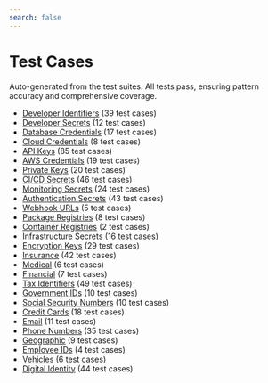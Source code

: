 ```yaml
---
search: false
---
```


# Test Cases

<TestCaseStats />

Auto-generated from the test suites. All tests pass, ensuring pattern accuracy and comprehensive coverage.

- [Developer Identifiers](/api/test-cases/dev-identifier) (39 test cases)
- [Developer Secrets](/api/test-cases/dev-secret) (12 test cases)
- [Database Credentials](/api/test-cases/database-credentials) (17 test cases)
- [Cloud Credentials](/api/test-cases/cloud-credentials) (8 test cases)
- [API Keys](/api/test-cases/api-key) (85 test cases)
- [AWS Credentials](/api/test-cases/aws-key) (19 test cases)
- [Private Keys](/api/test-cases/private-key) (20 test cases)
- [CI/CD Secrets](/api/test-cases/ci-cd-secrets) (46 test cases)
- [Monitoring Secrets](/api/test-cases/monitoring-secrets) (24 test cases)
- [Authentication Secrets](/api/test-cases/auth-secrets) (43 test cases)
- [Webhook URLs](/api/test-cases/webhook-urls) (5 test cases)
- [Package Registries](/api/test-cases/package-registry) (8 test cases)
- [Container Registries](/api/test-cases/container-registry) (2 test cases)
- [Infrastructure Secrets](/api/test-cases/infrastructure-secrets) (16 test cases)
- [Encryption Keys](/api/test-cases/encryption-keys) (29 test cases)
- [Insurance](/api/test-cases/insurance) (42 test cases)
- [Medical](/api/test-cases/medical) (6 test cases)
- [Financial](/api/test-cases/financial) (7 test cases)
- [Tax Identifiers](/api/test-cases/tax-identifier) (49 test cases)
- [Government IDs](/api/test-cases/government-id) (10 test cases)
- [Social Security Numbers](/api/test-cases/ssn) (10 test cases)
- [Credit Cards](/api/test-cases/credit-card) (18 test cases)
- [Email](/api/test-cases/email) (11 test cases)
- [Phone Numbers](/api/test-cases/phone) (35 test cases)
- [Geographic](/api/test-cases/geographic) (9 test cases)
- [Employee IDs](/api/test-cases/employee-id) (4 test cases)
- [Vehicles](/api/test-cases/vehicle) (6 test cases)
- [Digital Identity](/api/test-cases/digital-identity) (44 test cases)
